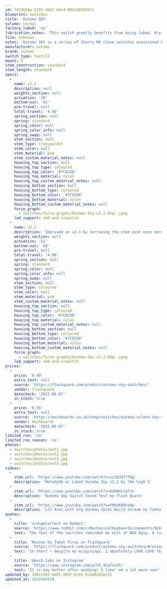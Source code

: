 ```yaml
---
id: 7433654a-2197-4b57-b4cd-8861d07d5b71
blueprint: switches
title: 'Outemu SKY'
volume: normal
factory_lubed: 'no'
lubrication_notes: 'This switch greatly benefits from being lubed. Krytox 205g0 or TriboSys 3204 would be good lube choices.'
film: unknown
notes: 'Outemu SKY is a series of Cherry MX clone switches envisioned by Reddit user /u/hbheroinbob. He has stated that his goal was "to make a versatile factory made ergo-clear alternative with a reasonable street price; and have all of the parts be interchangeable with the cherry-class ecosystem".'
manufacturer: outemu
brand: outemu
switch_type: tactile
mount: 5
stem_construction: standard
stem_length: standard
specs:
  -
    name: v2.2
    description: null
    weights_section: null
    actuation: '39'
    bottom-out: '62'
    pre-travel: null
    total-travel: '4.00'
    spring_section: null
    spring: standard
    spring_color: null
    spring_color_info: null
    spring_swap: null
    stem_section: null
    stem_type: transparent
    stem_color: null
    stem_material: pom
    stem_custom_material_notes: null
    housing_top_section: null
    housing_top_type: coloured
    housing_top_color: '#7CDCD8'
    housing_top_material: nylon
    housing_top_custom_material_notes: null
    housing_bottom_section: null
    housing_bottom_type: coloured
    housing_bottom_color: '#7CDCD8'
    housing_bottom_material: nylon
    housing_bottom_custom_material_notes: null
    force_graph:
      - switches/force-graphs/Outemu-Sky-v2.2-62g-.jpeg
    led_support: smd-and-inswitch
  -
    name: v2.2
    description: 'Improved on v2.1 by narrowing the stem post even more (to remove the need to retool the base) and improving the bump profile. It also added a cutout to the side of the stem.'
    weights_section: null
    actuation: '52'
    bottom-out: '68'
    pre-travel: null
    total-travel: '4.00'
    spring_section: null
    spring: standard
    spring_color: null
    spring_color_info: null
    spring_swap: null
    stem_section: null
    stem_type: coloured
    stem_color: null
    stem_material: pom
    stem_custom_material_notes: null
    housing_top_section: null
    housing_top_type: coloured
    housing_top_color: '#7CDCD8'
    housing_top_material: nylon
    housing_top_custom_material_notes: null
    housing_bottom_section: null
    housing_bottom_type: coloured
    housing_bottom_color: '#7CDCD8'
    housing_bottom_material: nylon
    housing_bottom_custom_material_notes: null
    force_graph:
      - switches/force-graphs/Outemu-Sky-v2.2-68g-.jpeg
    led_support: smd-and-inswitch
prices:
  -
    price: '0.49'
    extra_text: null
    source: 'https://flashquark.com/product/outemu-sky-switches/'
    vendor: flashquark
    datecheck: '2021-06-07'
    in_stock: true
  -
    price: '0.55'
    extra_text: null
    source: 'https://mechboards.co.uk/shop/switches/outemu-silent-sky-switches/'
    vendor: mechboards
    datecheck: '2021-06-07'
    in_stock: true
limited_run: 'no'
limited_run_reason: 'no'
photos:
  - switches/photos/out1.jpg
  - switches/photos/out2.jpg
  - switches/photos/out3.jpg
  - switches/photos/out4.jpg
videos:
  -
    item_url: 'https://www.youtube.com/watch?v=zz3dJAf7f9g'
    description: 'Melody96 w/ Lubed Outemu Sky v2.2 by the high 5'
  -
    item_url: 'https://www.youtube.com/watch?v=6dXBmltyFJs'
    description: 'Outemu Sky Switch Sound Test by Flash Quark'
  -
    item_url: 'https://www.youtube.com/watch?v=FMbUKO0neQw'
    description: 'LSJ Ares with 67g Outemu Skies Build Stream by Taeha Types'
quotes:
  -
    title: 'u/angelartech on Reddit'
    source: 'https://www.reddit.com/r/MechanicalKeyboards/comments/9ph3zr/outemu_sky_v22_review_the_stems_steal_the_show/'
    text: 'The feel of the switches reminded me most of BOX Navy. A tiny, tiny amount of pre-travel, then some resistance, and then a sharp, strong BUMP that leads to nearly bottoming out. And that''s exactly what I wanted in a tactile switch, it felt just how I thought a tactile switch should feel.'
  -
    title: 'Review by Tamal Firoz on Flashquark'
    source: 'https://flashquark.com/product/outemu-sky-switches/#reviews'
    text: 'In short – despite my misgivings, I absolutely LOVE LOVE this switch. I prefer these to Durock Koalas, which I got in last week after paying express shipping from China, and those cost 3 times what I paid for the Skies.'
  -
    title: '@mech.labz on Instagram'
    source: 'https://www.instagram.com/p/CQ_9Cwfnz2C/'
    text: 'It is way better after modding! I like''em a lot more now!'
updated_by: 346c3162-6b01-4097-b7ee-8c4482d3ec52
updated_at: 1625604158
---
```

